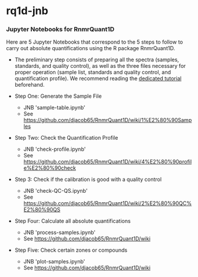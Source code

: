 # rq1d-jnb

### Jupyter Notebooks for RnmrQuant1D

Here are 5 Jupyter Notebooks that correspond to the 5 steps to follow to carry out absolute quantifications using the R package RnmrQuant1D.

* The preliminary step consists of preparing all the spectra (samples, standards, and quality control), as well as the three files necessary for proper operation (sample list, standards and quality control, and quantification profile). We recommend reading the [dedicated tutorial](https://github.com/djacob65/RnmrQuant1D/wiki) beforehand.

* Step One: Generate the Sample File
    * JNB 'sample-table.ipynb'
    * See https://github.com/djacob65/RnmrQuant1D/wiki/1%E2%80%90Samples

* Step Two: Check the Quantification Profile
    * JNB 'check-profile.ipynb'
    * See https://github.com/djacob65/RnmrQuant1D/wiki/4%E2%80%90profile%E2%80%90check

* Step 3: Check if the calibration is good with a quality control
    * JNB 'check-QC-QS.ipynb'
    * See https://github.com/djacob65/RnmrQuant1D/wiki/2%E2%80%90QC%E2%80%90QS

* Step Four: Calculate all absolute quantifications
    * JNB 'process-samples.ipynb'
    * See https://github.com/djacob65/RnmrQuant1D/wiki

* Step Five: Check certain zones or compounds
    * JNB 'plot-samples.ipynb'
    * See https://github.com/djacob65/RnmrQuant1D/wiki


